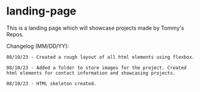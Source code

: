 # landing-page
This is a landing page which will showcase projects made by Tommy's Repos.

Changelog (MM/DD/YY):

    08/10/23 - Created a rough layout of all html elements using flexbox.

    08/10/23 - Added a folder to store images for the project. Created html elements for contact information and showcasing projects. 

    08/10/23 - HTML skeleton created.

